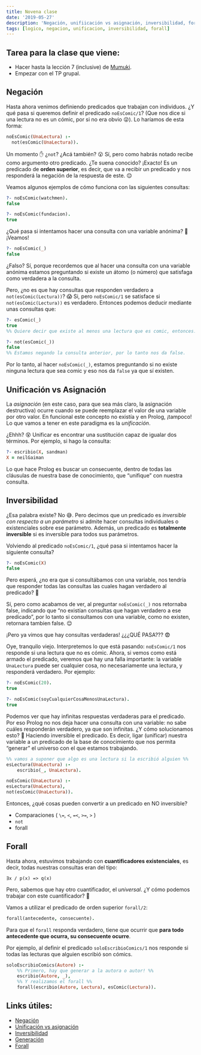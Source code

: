 ```yaml
---
title: Novena clase
date: '2019-05-27'
description: 'Negación, unifiicación vs asignación, inversibilidad, forall'
tags: [logico, negacion, unificacion, inversibilidad, forall]
---
```


## Tarea para la clase que viene:

- Hacer hasta la lección 7 (inclusive) de [Mumuki](https://mumuki.io/pdep-utn/chapters/307-programacion-logica).
- Empezar con el TP grupal.

## Negación

Hasta ahora venimos definiendo predicados que trabajan con individuos. ¿Y qué pasa si queremos definir el predicado `noEsComic/1`? (Que nos dice si una lectura no es un cómic, por si no era obvio 😜). Lo haríamos de esta forma:

```prolog
noEsComic(UnaLectura) :-
  not(esComic(UnaLectura)).
```

Un momento ✋ ¿`not`? ¿Acá también? 😮 Sí, pero como habrás notado recibe como argumento otro predicado. ¿Te suena conocido? ¡Exacto! Es un predicado de **orden superior**, es decir, que va a recibir un predicado y nos responderá la negación de la respuesta de este. 😌

Veamos algunos ejemplos de cómo funciona con las siguientes consultas:

```prolog
?- noEsComic(watchmen).
false

?- noEsComic(fundacion).
true
```

¿Qué pasa si intentamos hacer una consulta con una variable anónima? 🤔 ¡Veamos!

```prolog
?- noEsComic(_)
false
```

¿Falso? Sí, porque recordemos que al hacer una consulta con una variable anónima estamos preguntando si existe un átomo (o número) que satisfaga como verdadera a la consulta.

Pero, ¿no es que hay consultas que responden verdadero a `not(esComic(Lectura))`? 😱
Si, pero `noEsComic/1` se satisface si `not(esComic(Lectura))` es verdadero. Entonces podemos deducir mediante unas consultas que:

```prolog
?- esComic(_)
true
%% Quiere decir que existe al menos una lectura que es comic, entonces:

?- not(esComic(_))
false
%% Estamos negando la consulta anterior, por lo tanto nos da false.
```

Por lo tanto, al hacer `noEsComic(_)`, estamos preguntando si no existe ninguna lectura que sea comic y eso nos da `false` ya que sí existen.

## Unificación vs Asignación

La _asignación_ (en este caso, para que sea más claro, la asignación destructiva) ocurre cuando se puede reemplazar el valor de una variable por otro valor. En funcional este concepto no existía y en Prolog, ¡tampoco! Lo que vamos a tener en este paradigma es la _unificación_.

¿Ehhh? 😵 Unificar es encontrar una sustitución capaz de igualar dos términos.
Por ejemplo, si hago la consulta:

```prolog
?- escribio(X, sandman)
X = neilGaiman
```

Lo que hace Prolog es buscar un consecuente, dentro de todas las cláusulas de nuestra base de conocimiento, que “unifique” con nuestra consulta.

## Inversibilidad

¿Esa palabra existe? No 😅. Pero decimos que un predicado es _inversible con respecto a un parámetro_ si admite hacer consultas individuales o existenciales sobre ese parámetro.
Además, un predicado es **totalmente inversible** si es inversible para todos sus parámetros.

Volviendo al predicado `noEsComic/1`, ¿qué pasa si intentamos hacer la siguiente consulta?

```prolog
?- noEsComic(X)
false
```

Pero esperá, ¿no era que si consultábamos con una variable, nos tendría que responder todas las consultas las cuales hagan verdadero al predicado? 🤔

Sí, pero como acabamos de ver, al preguntar `noEsComic(_)` nos retornaba false, indicando que “no existían consultas que hagan verdadero a ese predicado”, por lo tanto si consultamos con una variable, como no existen, retornara tambien false. 😌

¡Pero ya vimos que hay consultas verdaderas! ¿¿¿QUÉ PASA??? 😨

Oye, tranquilo viejo. Interpretemos lo que está pasando:
`noEsComic/1` nos responde si una lectura que no es cómic. Ahora, si vemos como está armado el predicado, veremos que hay una falla importante: la variable `UnaLectura` puede ser cualquier cosa, no necesariamente una lectura, y responderá verdadero. Por ejemplo:

```prolog
?- noEsComic(20).
true

?- noEsComic(soyCualquierCosaMenosUnaLectura).
true
```

Podemos ver que hay infinitas respuestas verdaderas para el predicado. Por eso Prolog no nos deja hacer una consulta con una variable: no sabe cuáles responderán verdadero, ya que son infinitas.
¿Y cómo solucionamos esto? 😬 Haciendo inversible el predicado. Es decir, ligar (unificar) nuestra variable a un predicado de la base de conocimiento que nos permita “generar” el universo con el que estamos trabajando.

```prolog
%% vamos a suponer que algo es una lectura si la escribió alguien %%
esLectura(UnaLectura) :-
	escribio(_, UnaLectura).

noEsComic(UnaLectura) :-
esLectura(UnaLectura),
not(esComic(UnaLectura)).
```

Entonces, ¿qué cosas pueden convertir a un predicado en NO inversible?

- Comparaciones ( `\=`, `<`, `=<`, `>=`, `>` )
- `not`
- forall

## Forall

Hasta ahora, estuvimos trabajando con **cuantificadores existenciales**, es decir, todas nuestras consultas eran del tipo:

```
∃x / p(x) => q(x)
```

Pero, sabemos que hay otro cuantificador, el _universal_. ¿Y cómo podemos trabajar con este cuantificador? 👀

Vamos a utilizar el predicado de orden superior `forall/2`:

```prolog
forall(antecedente, consecuente).
```

Para que el `forall` responda verdadero, tiene que ocurrir que **para todo antecedente que ocurra, su consecuente ocurre**.

Por ejemplo, al definir el predicado `soloEscribioComics/1` nos responde si todas las lecturas que alguien escribió son cómics.

```prolog
soloEscribioComics(Autore) :-
    %% Primero, hay que generar a la autora o autor! %%
    escribio(Autore, _),
    %% Y realizamos el forall %%
    forall(escribio(Autore, Lectura), esComic(Lectura)).
```

## Links útiles:

- [Negación](http://wiki.uqbar.org/wiki/articles/paradigma-logico---negacion.html)
- [Unificación vs asignación](http://wiki.uqbar.org/wiki/articles/unificacion-y-pattern-matching.html)
- [Inversibilidad](http://wiki.uqbar.org/wiki/articles/paradigma-logico---inversibilidad.html)
- [Generación](http://wiki.uqbar.org/wiki/articles/paradigma-logico---generacion.html)
- [Forall](http://wiki.uqbar.org/wiki/articles/paradigma-logico---existe-vs-para-todo.html)
